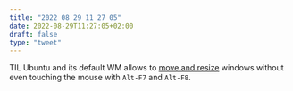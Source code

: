 ```yaml
---
title: "2022 08 29 11 27 05"
date: 2022-08-29T11:27:05+02:00
draft: false
type: "tweet"
---
```


TIL Ubuntu and its default WM allows to [move and resize](https://help.ubuntu.com/stable/ubuntu-help/shell-windows-states.html.en) windows without even touching the mouse with `Alt-F7` and `Alt-F8`.

